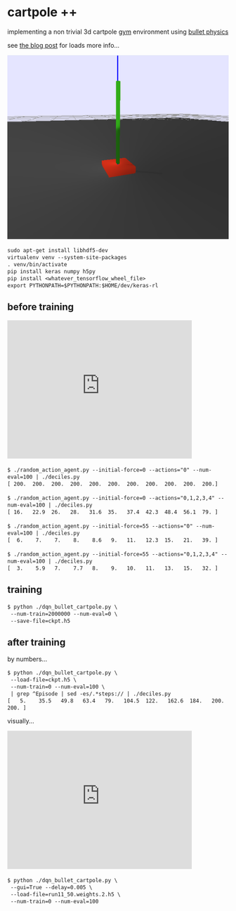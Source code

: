 # cartpole ++

implementing a non trivial 3d cartpole [gym](https://gym.openai.com/) environment using [bullet physics](http://bulletphysics.org/)

see [the blog post](http://matpalm.com) for loads more info...

![cartpole](cartpole.png)

```
sudo apt-get install libhdf5-dev
virtualenv venv --system-site-packages
. venv/bin/activate
pip install keras numpy h5py 
pip install <whatever_tensorflow_wheel_file>
export PYTHONPATH=$PYTHONPATH:$HOME/dev/keras-rl
```

## before training

<iframe width="420" height="315" src="https://www.youtube.com/embed/buSAT-3Q8Zs" frameborder="0" allowfullscreen></iframe>

```
$ ./random_action_agent.py --initial-force=0 --actions="0" --num-eval=100 | ./deciles.py 
[ 200.  200.  200.  200.  200.  200.  200.  200.  200.  200.  200.]

$ ./random_action_agent.py --initial-force=0 --actions="0,1,2,3,4" --num-eval=100 | ./deciles.py
[ 16.   22.9  26.   28.   31.6  35.   37.4  42.3  48.4  56.1  79. ]

$ ./random_action_agent.py --initial-force=55 --actions="0" --num-eval=100 | ./deciles.py
[  6.    7.    7.    8.    8.6   9.   11.   12.3  15.   21.   39. ]

$ ./random_action_agent.py --initial-force=55 --actions="0,1,2,3,4" --num-eval=100 | ./deciles.py 
[  3.    5.9   7.    7.7   8.    9.   10.   11.   13.   15.   32. ]
```

## training

```
$ python ./dqn_bullet_cartpole.py \
 --num-train=2000000 --num-eval=0 \
 --save-file=ckpt.h5
```

## after training

by numbers...

```
$ python ./dqn_bullet_cartpole.py \
 --load-file=ckpt.h5 \
 --num-train=0 --num-eval=100 \
 | grep ^Episode | sed -es/.*steps:// | ./deciles.py 
[   5.    35.5   49.8   63.4   79.   104.5  122.   162.6  184.   200.   200. ]
```

visually...

<iframe width="420" height="315" src="https://www.youtube.com/embed/zteyMIvhn1U" frameborder="0" allowfullscreen></iframe>

```
$ python ./dqn_bullet_cartpole.py \
 --gui=True --delay=0.005 \
 --load-file=run11_50.weights.2.h5 \
 --num-train=0 --num-eval=100
```
